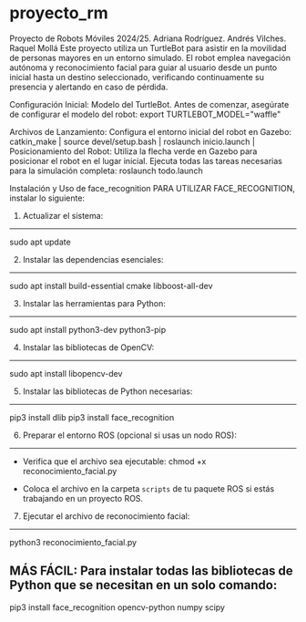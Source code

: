 # proyecto_rm
Proyecto de Robots Móviles 2024/25. Adriana Rodríguez. Andrés Vilches. Raquel Mollá
Este proyecto utiliza un TurtleBot para asistir en la movilidad de personas mayores en un entorno simulado. El robot emplea navegación autónoma y reconocimiento facial para guiar al usuario desde un punto inicial hasta un destino seleccionado, verificando continuamente su presencia y alertando en caso de pérdida.

Configuración Inicial: Modelo del TurtleBot. Antes de comenzar, asegúrate de configurar el modelo del robot: export TURTLEBOT_MODEL="waffle"

Archivos de Lanzamiento:
Configura el entorno inicial del robot en Gazebo:
catkin_make | 
source devel/setup.bash | 
roslaunch inicio.launch | 
Posicionamiento del Robot: Utiliza la flecha verde en Gazebo para posicionar el robot en el lugar inicial.
Ejecuta todas las tareas necesarias para la simulación completa: roslaunch todo.launch


Instalación y Uso de face_recognition
PARA UTILIZAR FACE_RECOGNITION, instalar lo siguiente:

1. Actualizar el sistema:
----------------------------------------------------------------------
sudo apt update

2. Instalar las dependencias esenciales:
----------------------------------------------------------------------
sudo apt install build-essential cmake libboost-all-dev

3. Instalar las herramientas para Python:
----------------------------------------------------------------------
sudo apt install python3-dev python3-pip

4. Instalar las bibliotecas de OpenCV:
----------------------------------------------------------------------
sudo apt install libopencv-dev

5. Instalar las bibliotecas de Python necesarias:
----------------------------------------------------------------------
pip3 install dlib
pip3 install face_recognition

6. Preparar el entorno ROS (opcional si usas un nodo ROS):
----------------------------------------------------------------------
- Verifica que el archivo sea ejecutable:
chmod +x reconocimiento_facial.py

- Coloca el archivo en la carpeta `scripts` de tu paquete ROS si estás trabajando en un proyecto ROS.

7. Ejecutar el archivo de reconocimiento facial:
----------------------------------------------------------------------
python3 reconocimiento_facial.py


MÁS FÁCIL: Para instalar todas las bibliotecas de Python que se necesitan en un solo comando: 
----------------------------------------------------------------------
pip3 install face_recognition opencv-python numpy scipy
